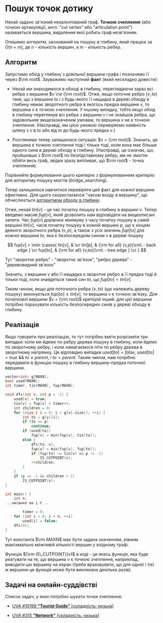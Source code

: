 # Пошук точок дотику

Нехай задано зв'язний неорієнтований граф. **Точкою зчеплення** (або точкою артикуляції, англ. "cut vertex" або "articulation point") називається вершина, видалення якої робить граф незв'язним.

Опишемо алгоритм, заснований на пошуку в глибину, який працює за $O(n+m)$, де $n$ - кількість вершин, а $m$ - кількість ребер.

## Алгоритм

Запустимо обхід у глибину з довільної вершини графа і позначимо її через $\rm root$. Зауважимо наступний **факт** (який нескладно довести):

* Нехай ми знаходимося в обході в глибину, переглядаючи зараз всі ребра з вершини $v \ne {\rm root}$. Отже, якщо поточне ребро $(v,to)$ таке, що з вершини $to$ і з будь-якого її нащадка в дереві обходу в глибину немає зворотного ребра в якогось предка вершини $v$, то вершина $v$ є точкою зчеплення. У іншому випадку, тобто якщо обхід в глибину переглянув всі ребра з вершини $v$ і не знайшов ребра, що задовольняє вищезазначеним умовам, то вершина $v$ не є точкою зчеплення. (Насправді, ми цією умовою перевіряємо наявність шляху з $v$ в $to$ або від $to$ до будь-якого предка $v$.)

* Розглянемо тепер залишилася ситуація: $v = {\rm root}$. Значить, ця вершина є точкою зчеплення тоді і тільки тоді, коли вона має більше одного сина в дереві обходу в глибину. (Насправді, це означає, що, пройшовши з $\rm root$ по безпідставному ребру, ми не змогли обійти весь граф, звідки зразу випливає, що $\rm root$ - точка зчеплення).

Порівняйте формулювання цього критерію з формулюванням критерію для алгоритму пошуку мостів (bridge_searching).

Тепер залишилося навчитися перевіряти цей факт для кожної вершини ефективно. Для цього скористаємося "часом входу в вершину", що обчислюється [алгоритмом обходу в глибину](dfs).

Отже, нехай $tin[v]$ - це час початку пошуку в глибину в вершині $v$. Тепер введемо масив $fup[v]$, який дозволить нам відповідати на вищеописані запити. Час $fup[v]$ дорівнює мінімуму з часу початку пошуку в самій вершині $tin[v]$, часів початку пошуку в кожній вершині $p$, що є кінцем деякого зворотного ребра $(v,p)$, а також з усіх значень $fup[to]$ для кожної вершини $to$, яка є безпосереднім сином $v$ в дереві пошуку

$$
fup[v] = \min \cases{
tin[v], & \cr
tin[p], & {\rm for all} (v,p){\rm\ - back edge } \cr
fup[to], & {\rm for all} (v,to){\rm\ - tree edge } \cr
}
$$

Тут "зворотнє ребро" - "зворотнє зв'язок", "ребро дерева" - "деревовидний зв'язок"

Значить, з вершини $v$ або її нащадка є зворотнє ребро в її предка тоді й тільки тоді, коли знайдеться такий син $to$, що $fup[to] < tin[v]$.

Таким чином, якщо для поточного ребра $(v,to)$ (що належить дереву пошуку) виконується $fup[to] \ge tin[v]$, то вершина $v$ є точкою зв'язку. Для початкової вершини $v = {\rm root}$ критерій інший: для цієї вершини потрібно порахувати кількість безпосередніх синів у дереві обходу в глибину.

## Реалізація

Якщо говорити про реалізацію, то тут потрібно вміти розрізняти три випадки: коли ми йдемо по ребру дерева пошуку в глибину, коли йдемо по зворотному ребру, і коли намагаємося піти по ребру дерева в зворотному напрямку. Це відповідно випадки $used[to]=false$, $used[to]=true ~ \&\& ~ to \ne parent$, і $to=parent$. Таким чином, нам потрібно передавати в функцію пошуку в глибину вершину-предка поточної вершини.

<!--- TODO: specify code snippet id -->
``` cpp
vector<int> g[MAXN];
bool used[MAXN];
int timer, tin[MAXN], fup[MAXN];

void dfs(int v, int p = -1) {
    used[v] = true;
    tin[v] = fup[v] = timer++;
    int children = 0;
    for (size_t i = 0; i < g[v].size(); ++i) {
        int to = g[v][i];
        if (to == p)
            continue;
        if (used[to])
            fup[v] = min(fup[v], tin[to]);
        else {
            dfs(to, v);
            fup[v] = min(fup[v], fup[to]);
            if (fup[to] >= tin[v] && p != -1)
                IS_CUTPOINT(v);
            ++children;
        }
    }
    if (p == -1 && children > 1)
        IS_CUTPOINT(v);
}

int main() {
    int n;
...читання ен і ґ...

        timer = 0;
    for (int i = 0; i < n; ++i)
        used[i] = false;
    dfs(0);
}
```

Тут константа $\rm MAXN$ має бути задана значенням, рівним максимально можливій кількості вершин у вхідному графі.

Функція ${\rm IS\_CUTPOINT}(v)$ в коді - це якась функція, яка буде реагувати на те, що вершина $v$ є точкою зчеплення, наприклад, виводити цю вершину на екран (треба враховувати, що для однієї і тієї ж вершини ця функція може бути викликана декілька разів).

## Задачі на онлайн-суддівстві

Список задач, у яких потрібно шукати точки зчеплення:

* [UVA #10199 **"Tourist Guide"** [складність: низька]](http://uva.onlinejudge.org/index.php?option=com_onlinejudge&Itemid=8&category=13&page=show_problem&problem=1140)

* [UVA #315 **"Network"** [складність: низька]](http://uva.onlinejudge.org/index.php?option=com_onlinejudge&Itemid=8&category=5&page=show_problem&problem=251)